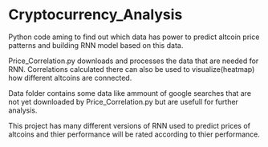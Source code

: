 # Cryptocurrency_Analysis

Python code aming to find out which data has power to predict altcoin price patterns and building RNN model based on this data.

Price_Correlation.py downloads and processes the data that are needed for RNN. Correlations calculated there can also be used to visualize(heatmap) how different altcoins are connected.

Data folder contains some data like ammount of google searches that are not yet downloaded by Price_Correlation.py but are usefull for further analysis. 

This project has many different versions of RNN used to predict prices of altcoins and thier performance will be rated according to thier performance.
